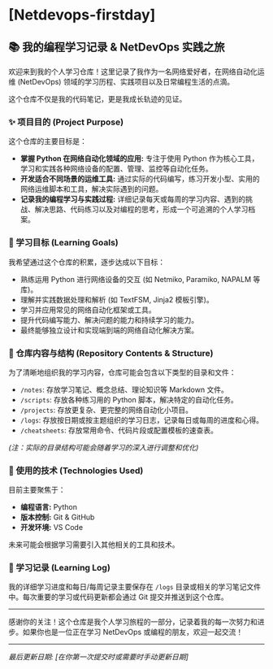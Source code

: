 # [Netdevops-firstday]

## 📚 我的编程学习记录 & NetDevOps 实践之旅

欢迎来到我的个人学习仓库！这里记录了我作为一名网络爱好者，在网络自动化运维 (NetDevOps) 领域的学习历程、实践项目以及日常编程生活的点滴。

这个仓库不仅是我的代码笔记，更是我成长轨迹的见证。

### ✨ 项目目的 (Project Purpose)

这个仓库的主要目标是：

*   **掌握 Python 在网络自动化领域的应用:** 专注于使用 Python 作为核心工具，学习和实践各种网络设备的配置、管理、监控等自动化任务。
*   **开发适合不同场景的运维工具:** 通过实际的代码编写，练习开发小型、实用的网络运维脚本和工具，解决实际遇到的问题。
*   **记录我的编程学习与实践过程:** 详细记录每天或每周的学习内容、遇到的挑战、解决思路、代码练习以及对编程的思考，形成一个可追溯的个人学习档案。

### 🎯 学习目标 (Learning Goals)

我希望通过这个仓库的积累，逐步达成以下目标：

*   熟练运用 Python 进行网络设备的交互 (如 Netmiko, Paramiko, NAPALM 等库)。
*   理解并实践数据处理和解析 (如 TextFSM, Jinja2 模板引擎)。
*   学习并应用常见的网络自动化框架或工具。
*   提升代码编写能力、解决问题的能力和持续学习的能力。
*   最终能够独立设计和实现端到端的网络自动化解决方案。

### 📂 仓库内容与结构 (Repository Contents & Structure)

为了清晰地组织我的学习内容，仓库可能会包含以下类型的目录和文件：

*   `/notes`: 存放学习笔记、概念总结、理论知识等 Markdown 文件。
*   `/scripts`: 存放各种练习用的 Python 脚本，解决特定的自动化任务。
*   `/projects`: 存放更复杂、更完整的网络自动化小项目。
*   `/logs`: 存放按日期或按主题组织的学习日志，记录每日或每周的进度和心得。
*   `/cheatsheets`: 存放常用命令、代码片段或配置模板的速查表。

*(注：实际的目录结构可能会随着学习的深入进行调整和优化)*

### 🔧 使用的技术 (Technologies Used)

目前主要聚焦于：

*   **编程语言:** Python
*   **版本控制:** Git & GitHub
*   **开发环境:** VS Code

未来可能会根据学习需要引入其他相关的工具和技术。

### 📝 学习记录 (Learning Log)

我的详细学习进度和每日/每周记录主要保存在 `/logs` 目录或相关的学习笔记文件中。每次重要的学习或代码更新都会通过 Git 提交并推送到这个仓库。

---

感谢你的关注！这个仓库是我个人学习旅程的一部分，记录着我的每一次努力和进步。如果你也是一位正在学习 NetDevOps 或编程的朋友，欢迎一起交流！

---

*最后更新日期: [在你第一次提交时或需要时手动更新日期]*